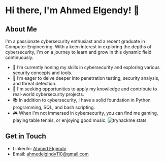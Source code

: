 # Hi there, I'm Ahmed Elgendy! 👋

## About Me

I'm a passionate cybersecurity enthusiast and a recent graduate in Computer Engineering. With a keen interest in exploring the depths of cybersecurity, I'm on a journey to learn and grow in this dynamic field continuously. 

- 🔭 I’m currently honing my skills in cybersecurity and exploring various security concepts and tools.
- 🌱 I’m eager to delve deeper into penetration testing, security analysis, and threat detection.
- 💼 I'm seeking opportunities to apply my knowledge and contribute to real-world cybersecurity projects.
- 📚 In addition to cybersecurity, I have a solid foundation in Python programming, SQL, and bash scripting.
- 🎮 When I'm not immersed in cybersecurity, you can find me gaming, playing table tennis, or enjoying good music.
![tryhackme stats](https://raw.githubusercontent.com/LowRance/LowRance/master/assets/thm_propic.png)

## Get in Touch

- LinkedIn: [Ahmed Elgendy](https://www.linkedin.com/in/aelgendy1)
- Email: ahmedelgindy110@gmail.com
